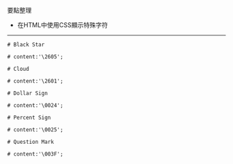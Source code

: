 要點整理
- 在HTML中使用CSS顯示特殊字符

---

```
# Black Star

# content:'\2605';
```

```
# Cloud

# content:'\2601';
```

```
# Dollar Sign

# content:'\0024';
```

```
# Percent Sign

# content:'\0025';
```

```
# Question Mark

# content:'\003F';
```